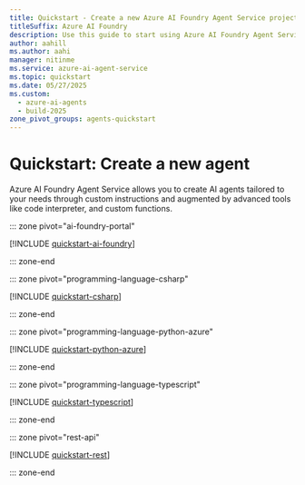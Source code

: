 ```yaml
---
title: Quickstart - Create a new Azure AI Foundry Agent Service project
titleSuffix: Azure AI Foundry
description: Use this guide to start using Azure AI Foundry Agent Service.
author: aahill
ms.author: aahi
manager: nitinme
ms.service: azure-ai-agent-service
ms.topic: quickstart
ms.date: 05/27/2025
ms.custom:
  - azure-ai-agents
  - build-2025
zone_pivot_groups: agents-quickstart
---
```


# Quickstart: Create a new agent

Azure AI Foundry Agent Service allows you to create AI agents tailored to your needs through custom instructions and augmented by advanced tools like code interpreter, and custom functions.

::: zone pivot="ai-foundry-portal"

[!INCLUDE [quickstart-ai-foundry](includes/quickstart-foundry.md)]

::: zone-end

::: zone pivot="programming-language-csharp"

[!INCLUDE [quickstart-csharp](includes/quickstart-csharp.md)]

::: zone-end

::: zone pivot="programming-language-python-azure"

[!INCLUDE [quickstart-python-azure](includes/quickstart-python.md)]

::: zone-end

::: zone pivot="programming-language-typescript"

[!INCLUDE [quickstart-typescript](includes/quickstart-typescript.md)]

::: zone-end

::: zone pivot="rest-api"

[!INCLUDE [quickstart-rest](includes\quickstart-rest.md)]

::: zone-end



